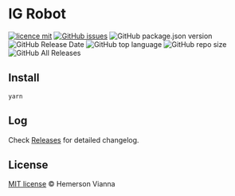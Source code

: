 # IG Robot

[![licence mit](https://img.shields.io/badge/license-MIT-blue.svg?style=flat-square)](http://hemersonvianna.mit-license.org/)
[![GitHub issues](https://img.shields.io/github/issues/nvich/IG-robot.svg)](https://github.com/nvich/IG-robot/issues)
![GitHub package.json version](https://img.shields.io/github/package-json/v/nvich/IG-robot.svg)
![GitHub Release Date](https://img.shields.io/github/release-date/nvich/IG-robot.svg)
![GitHub top language](https://img.shields.io/github/languages/top/nvich/IG-robot.svg)
![GitHub repo size](https://img.shields.io/github/repo-size/nvich/IG-robot.svg)
![GitHub All Releases](https://img.shields.io/github/downloads/nvich/IG-robot/total.svg)

## Install

```
yarn
```

## Log

Check [Releases](https://github.com/nvich/IG-robot/releases) for detailed changelog.

## License

[MIT license](http://hemersonvianna.mit-license.org/) © Hemerson Vianna
